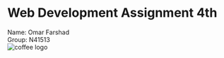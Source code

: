 # Web Development Assignment 4th
Name: Omar Farshad
<br>
Group: N41513
<br>
![coffee logo](https://user-images.githubusercontent.com/49373850/114300369-0d7bed80-9ad1-11eb-9cd8-79b40b874423.png)
